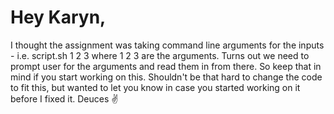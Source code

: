 # Hey Karyn,
I thought the assignment was taking command line arguments for the inputs - i.e. script.sh 1 2 3 where 1 2 3 are the arguments.
Turns out we need to prompt user for the arguments and read them in from there.
So keep that in mind if you start working on this. 
Shouldn't be that hard to change the code to fit this, but wanted to let you know in case you started working on it before I fixed it.
Deuces :v: